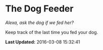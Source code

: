 # The Dog Feeder
*Alexa, ask the dog if we fed her?*

Keep track of the last time you fed your dog.

**Last Updated:** 2016-03-08 15:32:41